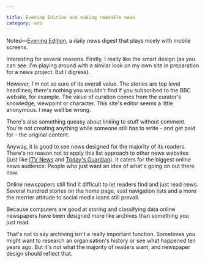 ```yaml
---

title: Evening Edition and making readable news
category: web
---
```


Noted&#8212;[Evening Edition](http://evening-edition.com/), a daily news digest that plays nicely with mobile screens.

Interesting for several reasons. Firstly, I really like the smart design (as you can see. I'm playing around with a similar look on my own site in preparation for a news project. But I digress).

However, I'm not so sure of its overall value. The stories are top level headlines; there's nothing you wouldn't find if you subscribed to the BBC website, for example. The value of curation comes from the curator's knowledge, viewpoint or character. This site's editor seems a little anonymous. I may well be wrong.

There's also something queasy about linking to stuff without comment. You're not creating anything while someone still has to write - and get paid for - the original content.

Anyway, it is good to see news designed for the majority of its readers. There's no reason not to apply this list approach to other news websites (just like [ITV News](http://leonpaternoster.com/2012/03/itv-news-website-redesign/) and [Today's Guardian](http://guardian.gyford.com/)). It caters for the biggest online news audience: People who just want an idea of what's going on out there now.

Online newspapers still find it difficult to let readers find and just read news. Several hundred stories on the home page, vast navigation lists and a more the merrier attitude to social media icons still prevail.

Because computers are good at storing and classifying data online newspapers have been designed more like archives than something you just read.

That's not to say archiving isn't a really important function. Sometimes you might want to research an organisation's history or see what happened ten years ago. But it's not what the majority of readers want, and newspaper design should reflect that.
